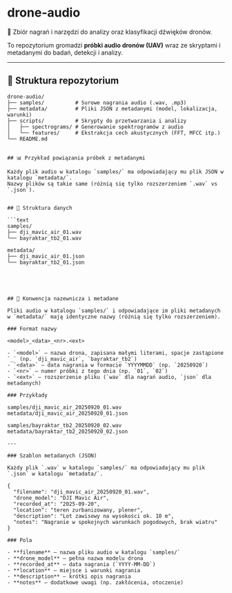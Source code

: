 # drone-audio

📡 Zbiór nagrań i narzędzi do analizy oraz klasyfikacji dźwięków dronów.  

To repozytorium gromadzi **próbki audio dronów (UAV)** wraz ze skryptami i metadanymi do badań, detekcji i analizy.  

---

## 📂 Struktura repozytorium

```text
drone-audio/
├── samples/          # Surowe nagrania audio (.wav, .mp3)
├── metadata/         # Pliki JSON z metadanymi (model, lokalizacja, warunki)
├── scripts/          # Skrypty do przetwarzania i analizy
│   ├── spectrograms/ # Generowanie spektrogramów z audio
│   └── features/     # Ekstrakcja cech akustycznych (FFT, MFCC itp.)
└── README.md


## 📊 Przykład powiązania próbek z metadanymi

Każdy plik audio w katalogu `samples/` ma odpowiadający mu plik JSON w katalogu `metadata/`.  
Nazwy plików są takie same (różnią się tylko rozszerzeniem `.wav` vs `.json`).  


## 📂 Struktura danych

```text
samples/
├── dji_mavic_air_01.wav
└── bayraktar_tb2_01.wav

metadata/
├── dji_mavic_air_01.json
└── bayraktar_tb2_01.json





## 📑 Konwencja nazewnicza i metadane

Pliki audio w katalogu `samples/` i odpowiadające im pliki metadanych w `metadata/` mają identyczne nazwy (różnią się tylko rozszerzeniem).  

### Format nazwy

<model>_<data>_<nr>.<ext>

- `<model>` – nazwa drona, zapisana małymi literami, spacje zastąpione `_` (np. `dji_mavic_air`, `bayraktar_tb2`)  
- `<data>` – data nagrania w formacie `YYYYMMDD` (np. `20250920`)  
- `<nr>` – numer próbki z tego dnia (np. `01`, `02`)  
- `<ext>` – rozszerzenie pliku (`wav` dla nagrań audio, `json` dla metadanych)  

### Przykłady

samples/dji_mavic_air_20250920_01.wav  
metadata/dji_mavic_air_20250920_01.json  

samples/bayraktar_tb2_20250920_02.wav  
metadata/bayraktar_tb2_20250920_02.json  

---

### Szablon metadanych (JSON)

Każdy plik `.wav` w katalogu `samples/` ma odpowiadający mu plik `.json` w katalogu `metadata/`.  

{
  "filename": "dji_mavic_air_20250920_01.wav",
  "drone_model": "DJI Mavic Air",
  "recorded_at": "2025-09-20",
  "location": "teren zurbanizowany, plener",
  "description": "Lot zawisowy na wysokości ok. 10 m",
  "notes": "Nagranie w spokojnych warunkach pogodowych, brak wiatru"
}

### Pola

- **filename** – nazwa pliku audio w katalogu `samples/`  
- **drone_model** – pełna nazwa modelu drona  
- **recorded_at** – data nagrania (`YYYY-MM-DD`)  
- **location** – miejsce i warunki nagrania  
- **description** – krótki opis nagrania  
- **notes** – dodatkowe uwagi (np. zakłócenia, otoczenie)  
